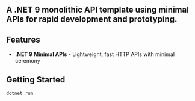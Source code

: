 ## A .NET 9 monolithic API template using minimal APIs for rapid development and prototyping.

## Features

- **.NET 9 Minimal APIs** - Lightweight, fast HTTP APIs with minimal ceremony

## Getting Started

```bash
dotnet run
```
